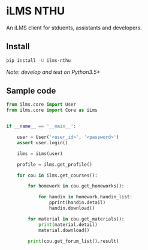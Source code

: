# iLMS NTHU

An iLMS client for stduents, assistants and developers.

## Install

```bash
pip install -U ilms-nthu
```

*Note: develop and test on Python3.5+*


## Sample code

```python
from ilms.core import User
from ilms.core import Core as iLms


if __name__ == '__main__':

    user = User('<user_id>', '<password>')
    assert user.login()

    ilms = iLms(user)

    profile = ilms.get_profile()

    for cou in ilms.get_courses():

        for homework in cou.get_homeworks():

            for handin in homework.handin_list:
                pprint(handin.detail)
                handin.download()

        for material in cou.get_materials():
            print(material.detail)
            material.download()

        print(cou.get_forum_list().result)
```
